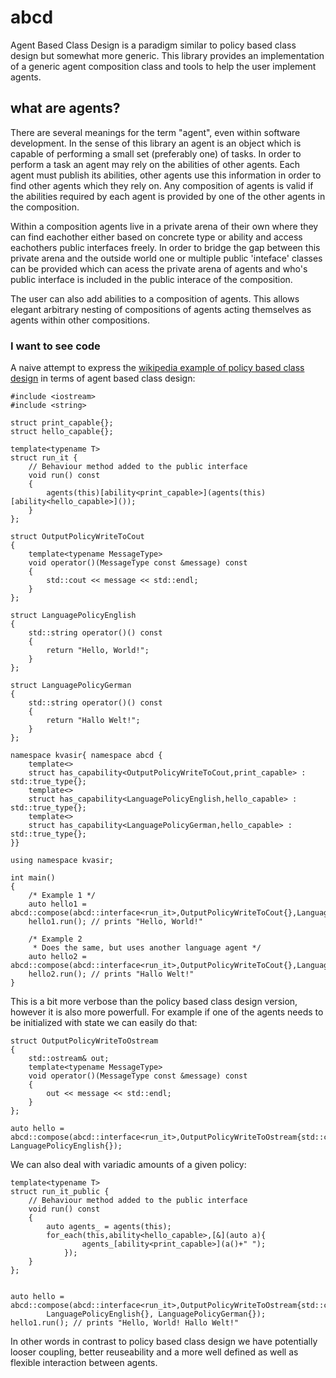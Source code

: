 # abcd
Agent Based Class Design is a paradigm similar to policy based class design but somewhat more generic. This library provides an implementation of a generic agent composition class and tools to help the user implement agents.

## what are agents?
There are several meanings for the term "agent", even within software development. In the sense of this library an agent is an object which is capable of performing a small set (preferably one) of tasks. In order to perform a task an agent may rely on the abilities of other agents. Each agent must publish its abilities, other agents use this information in order to find other agents which they rely on. Any composition of agents is valid if the abilities required by each agent is provided by one of the other agents in the composition. 

Within a composition agents live in a private arena of their own where they can find eachother either based on concrete type or ability and access eachothers public interfaces freely. In order to bridge the gap between this private arena and the outside world one or multiple public 'inteface' classes can be provided which can acess the private arena of agents and who's public interface is included in the public interace of the composition.

The user can also add abilities to a composition of agents. This allows elegant arbitrary nesting of compositions of agents acting themselves as agents within other compositions.


### I want to see code
A naive attempt to express the [wikipedia example of policy based class design](https://en.wikipedia.org/wiki/Policy-based_design) in terms of agent based class design:
```
#include <iostream>
#include <string>

struct print_capable{};
struct hello_capable{};

template<typename T>
struct run_it {
    // Behaviour method added to the public interface
    void run() const
    {
        agents(this)[ability<print_capable>](agents(this)[ability<hello_capable>]());
    }
};

struct OutputPolicyWriteToCout
{
    template<typename MessageType>
    void operator()(MessageType const &message) const
    {
        std::cout << message << std::endl;
    }
};
 
struct LanguagePolicyEnglish
{
    std::string operator()() const
    {
        return "Hello, World!";
    }
};

struct LanguagePolicyGerman
{
    std::string operator()() const
    {
        return "Hallo Welt!";
    }
};

namespace kvasir{ namespace abcd {
    template<>
    struct has_capability<OutputPolicyWriteToCout,print_capable> : std::true_type{};
    template<>
    struct has_capability<LanguagePolicyEnglish,hello_capable> : std::true_type{};
    template<>
    struct has_capability<LanguagePolicyGerman,hello_capable> : std::true_type{};
}}

using namespace kvasir;
 
int main()
{
    /* Example 1 */
    auto hello1 = abcd::compose(abcd::interface<run_it>,OutputPolicyWriteToCout{},LanguagePolicyEnglish{});
    hello1.run(); // prints "Hello, World!"
 
    /* Example 2
     * Does the same, but uses another language agent */
    auto hello2 = abcd::compose(abcd::interface<run_it>,OutputPolicyWriteToCout{},LanguagePolicyGerman{});
    hello2.run(); // prints "Hallo Welt!"
}
```
This is a bit more verbose than the policy based class design version, however it is also more powerfull. For example if one of the agents needs to be initialized with state we can easily do that:
```
struct OutputPolicyWriteToOstream
{
    std::ostream& out;
    template<typename MessageType>
    void operator()(MessageType const &message) const
    {
        out << message << std::endl;
    }
};

auto hello = abcd::compose(abcd::interface<run_it>,OutputPolicyWriteToOstream{std::cout}, LanguagePolicyEnglish{});
```
We can also deal with variadic amounts of a given policy:
```
template<typename T>
struct run_it_public {
    // Behaviour method added to the public interface
    void run() const
    {
        auto agents_ = agents(this);
        for_each(this,ability<hello_capable>,[&](auto a){
                agents_[ability<print_capable>](a()+" ");
            });
    }
};


auto hello = abcd::compose(abcd::interface<run_it>,OutputPolicyWriteToOstream{std::cout},
        LanguagePolicyEnglish{}, LanguagePolicyGerman{});
hello1.run(); // prints "Hello, World! Hallo Welt!"
```
In other words in contrast to policy based class design we have potentially looser coupling, better reuseability and a more well defined as well as flexible interaction between agents. 

